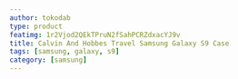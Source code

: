 ```yaml
---
author: tokodab
type: product
featimg: 1r2Vjod2QEkTPruN2fSahPCRZdxacYJ9v
title: Calvin And Hobbes Travel Samsung Galaxy S9 Case
tags: [samsung, galaxy, s9]
category: [samsung]
---
```

